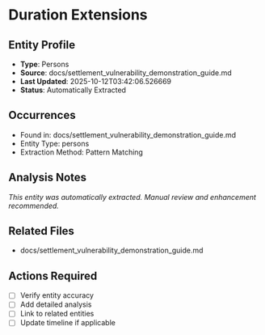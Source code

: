 # Duration Extensions

## Entity Profile
- **Type**: Persons
- **Source**: docs/settlement_vulnerability_demonstration_guide.md
- **Last Updated**: 2025-10-12T03:42:06.526669
- **Status**: Automatically Extracted

## Occurrences
- Found in: docs/settlement_vulnerability_demonstration_guide.md
- Entity Type: persons
- Extraction Method: Pattern Matching

## Analysis Notes
*This entity was automatically extracted. Manual review and enhancement recommended.*

## Related Files
- docs/settlement_vulnerability_demonstration_guide.md

## Actions Required
- [ ] Verify entity accuracy
- [ ] Add detailed analysis
- [ ] Link to related entities
- [ ] Update timeline if applicable
